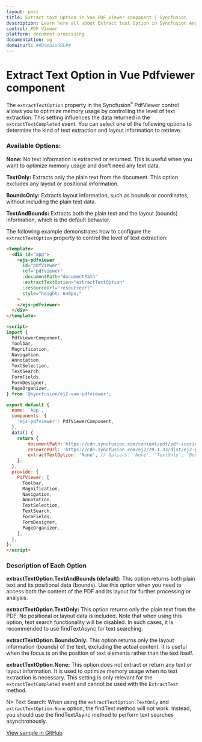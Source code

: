 ```yaml
---
layout: post
title: Extract text Option in Vue PDF Viewer component | Syncfusion
description: Learn here all about Extract text Option in Syncfusion Angular PDF Viewer component of Syncfusion Essential JS 2 and more.
control: PDF Viewer
platform: document-processing
documentation: ug
domainurl: ##DomainURL##
---
```


# Extract Text Option in Vue Pdfviewer component

The `extractTextOption` property in the Syncfusion<sup style="font-size:70%">&reg;</sup> PdfViewer control allows you to optimize memory usage by controlling the level of text extraction. This setting influences the data returned in the `extractTextCompleted` event. You can select one of the following options to determine the kind of text extraction and layout information to retrieve.

### Available Options:

**None:** No text information is extracted or returned. This is useful when you want to optimize memory usage and don't need any text data.

**TextOnly:** Extracts only the plain text from the document. This option excludes any layout or positional information.

**BoundsOnly:** Extracts layout information, such as bounds or coordinates, without including the plain text data.

**TextAndBounds:** Extracts both the plain text and the layout (bounds) information, which is the default behavior.

The following example demonstrates how to configure the `extractTextOption` property to control the level of text extraction:


```html
<template>
  <div id="app">
    <ejs-pdfviewer
      id="pdfViewer"
      ref="pdfviewer"
      :documentPath="documentPath"
      :extractTextOption="extractTextOption"
      :resourceUrl="resourceUrl"
      style="height: 640px;"
    >
    </ejs-pdfviewer>
  </div>
</template>

<script>
import {
  PdfViewerComponent,
  Toolbar,
  Magnification,
  Navigation,
  Annotation,
  TextSelection,
  TextSearch,
  FormFields,
  FormDesigner,
  PageOrganizer,
} from '@syncfusion/ej2-vue-pdfviewer';

export default {
  name: 'App',
  components: {
    'ejs-pdfviewer': PdfViewerComponent,
  },
  data() {
    return {
        documentPath:'https://cdn.syncfusion.com/content/pdf/pdf-succinctly.pdf',
        resourceUrl: 'https://cdn.syncfusion.com/ej2/29.1.33/dist/ej2-pdfviewer-lib',
        extractTextOption: 'None', // Options: 'None', 'TextOnly', 'BoundsOnly', 'TextAndBounds'
    };
  },
  provide: {
    PdfViewer: [
      Toolbar,
      Magnification,
      Navigation,
      Annotation,
      TextSelection,
      TextSearch,
      FormFields,
      FormDesigner,
      PageOrganizer,
    ],
  },
};
</script>
```

### Description of Each Option
**extractTextOption.TextAndBounds (default):** This option returns both plain text and its positional data (bounds). Use this option when you need to access both the content of the PDF and its layout for further processing or analysis.

**extractTextOption.TextOnly:** This option returns only the plain text from the PDF. No positional or layout data is included. Note that when using this option, text search functionality will be disabled. In such cases, it is recommended to use findTextAsync for text searching.

**extractTextOption.BoundsOnly:** This option returns only the layout information (bounds) of the text, excluding the actual content. It is useful when the focus is on the position of text elements rather than the text itself.

**extractTextOption.None:** This option does not extract or return any text or layout information. It is used to optimize memory usage when no text extraction is necessary. This setting is only relevant for the `extractTextCompleted` event and cannot be used with the `ExtractText` method.

N> Text Search: When using the `extractTextOption.TextOnly` and `extractTextOption.None` option, the findText method will not work. Instead, you should use the findTextAsync method to perform text searches asynchronously.

[View sample in GitHub](https://github.com/SyncfusionExamples/vue-pdf-viewer-examples/tree/master/How%20to)